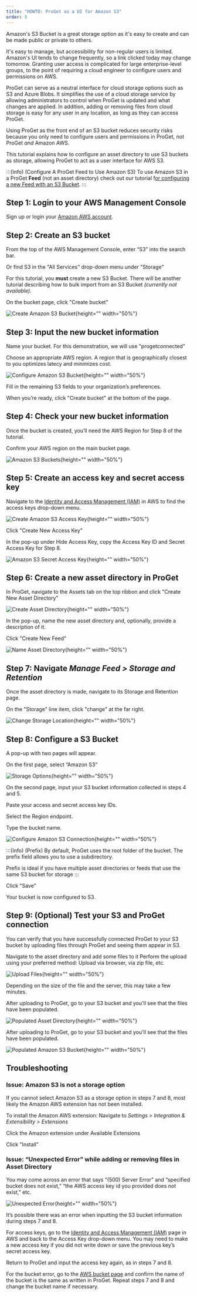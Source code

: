 ```yaml
---
title: "HOWTO: ProGet as a UI for Amazon S3"
order: 5
---
```



Amazon's S3 Bucket is a great storage option as it's easy to create and can be made public or private to others.

It's easy to manage, but accessibility for non-regular users is limited. Amazon's UI tends to change frequently, so a link clicked today may change tomorrow. Granting user access is complicated for large enterprise-level groups, to the point of requiring a cloud engineer to configure users and permissions on AWS.

ProGet can serve as a neutral interface for cloud storage options such as S3 and Azure Blobs. It simplifies the use of a cloud storage service by allowing administrators to control when ProGet is updated and what changes are applied. In addition, adding or removing files from cloud storage is easy for any user in any location, as long as they can access ProGet.

Using ProGet as the front end of an S3 bucket reduces security risks because you only need to configure users and permissions in ProGet, not ProGet *and* Amazon AWS.

This tutorial explains how to configure an asset directory to use S3 buckets as storage, allowing ProGet to act as a user interface for AWS S3.

:::(Info) (Configure A ProGet Feed to Use Amazon S3)
To use Amazon S3 in a ProGet **Feed** (not an asset directory) check out our tutorial f[or configuring a new Feed with an S3 Bucket](/docs/proget/cloud-storage/howto-configure-feed-for-s3). 
:::

## Step 1: Login to your AWS Management Console
Sign up or login your [Amazon AWS account](https://aws.amazon.com/console/).

## Step 2: Create an S3 bucket
From the top of the AWS Management Console, enter “S3” into the search bar. 

Or find S3 in the "All Services" drop-down menu under "Storage"

For this tutorial, you **must** create a new S3 Bucket. There will be another tutorial describing how to bulk import from an S3 Bucket *(currently not available)*. 

On the bucket page, click "Create bucket"

![Create Amazon S3 Bucket](/resources/docs/amazons3-createbucket.png){height="" width="50%"}

## Step 3: Input the new bucket information

Name your bucket. For this demonstration, we will use "progetconnected"

Choose an appropriate AWS region. A region that is geographically closest to you optimizes latecy and minimizes cost.

![Configure Amazon S3 Bucket](/resources/docs/amazons3-configurebucket.png){height="" width="50%"}

Fill in the remaining S3 fields to your organization’s preferences.

When you’re ready, click "Create bucket" at the bottom of the page. 

## Step 4: Check your new bucket information

Once the bucket is created, you’ll need the AWS Region for Step 8 of the tutorial. 

Confirm your AWS region on the main bucket page.

![Amazon S3 Buckets](/resources/docs/amazons3-bucketsinfo.png){height="" width="50%"}

## Step 5: Create an access key and secret access key

Navigate to the [Identity and Access Management (IAM)](https://console.aws.amazon.com/iam/home#/security_credentials) in AWS to find the access keys drop-down menu.

![Create Amazon S3 Access Key](/resources/docs/amazons3-createaccesskey.png){height="" width="50%"}

Click "Create New Access Key"

In the pop-up under Hide Access Key, copy the Access Key ID and Secret Access Key for Step 8.

![Amazon S3 Secret Access Key](/resources/docs/amazons3-secretaccesskey.png){height="" width="50%"}

## Step 6: Create a new asset directory in ProGet

In ProGet, navigate to the Assets tab on the top ribbon and click "Create New Asset Directory"

![Create Asset Directory](/resources/docs/proget-assets-createdirectory.png){height="" width="50%"}

In the pop-up, name the new asset directory and, optionally, provide a description of it.

Click "Create New Feed"

![Name Asset Directory](/resources/docs/proget-assets-namedirectory.png){height="" width="50%"}

## Step 7: Navigate *Manage Feed > Storage and Retention*

Once the asset directory is made, navigate to its Storage and Retention page. 

On the "Storage" line item, click "change" at the far right.

![Change Storage Location](/resources/docs/proget-assets-changestorage.png){height="" width="50%"}

## Step 8: Configure a S3 Bucket

A pop-up with two pages will appear.

On the first page, select “Amazon S3”

![Storage Options](/resources/docs/proget-assets-picklist.png){height="" width="50%"}

On the second page, input your S3 bucket information collected in steps 4 and 5.

Paste your access and secret access key IDs.

Select the Region endpoint.

Type the bucket name.

![Configure Amazon S3 Connection](/resources/docs/proget-assets-connecttoamazons3.png){height="" width="50%"}

:::(Info) (Prefix)
By default, ProGet uses the root folder of the bucket. The prefix field allows you to use a subdirectory.

Prefix is ideal if you have multiple asset directories or feeds that use the same S3 bucket for storage
:::

Click "Save"

Your bucket is now configured to S3.

## Step 9: (Optional) Test your S3 and ProGet connection

You can verify that you have successfully connected ProGet to your S3 bucket by uploading files through ProGet and seeing them appear in S3.

Navigate to the asset directory and add some files to it
Perform the upload using your preferred method: Upload via browser, via zip file, etc.

![Upload Files](/resources/docs/proget-assets-addfiles.png){height="" width="50%"}

Depending on the size of the file and the server, this may take a few minutes.

After uploading to ProGet, go to your S3 bucket and you'll see that the files have been populated.

![Populated Asset Directory](/resources/docs/proget-assets-populatedamazons3assetdirectory.png){height="" width="50%"}

After uploading to ProGet, go to your S3 bucket and you'll see that the files have been populated.

![Populated Amazon S3 Bucket](/resources/docs/amazons3-populatedbucket.png){height="" width="50%"}

## Troubleshooting
### Issue: Amazon S3 is not a storage option

If you cannot select Amazon S3 as a storage option in steps 7 and 8, most likely the Amazon AWS extension has not been installed.

To install the Amazon AWS extension:
Navigate to *Settings > Integration & Extensibility > Extensions*

Click the Amazon extension under Available Extensions

Click "Install"

### Issue: “Unexpected Error” while adding or removing files in Asset Directory

You may come across an error that says “(500) Server Error” and “specified bucket does not exist,” “the AWS access key id you provided does not exist,” etc. 

![Unexpected Error](/resources/docs/progetass3interface-assetdirectory-unexpectederror.png){height="" width="50%"}

It’s possible there was an error when inputting the S3 bucket information during steps 7 and 8. 

For access keys, go to the [Identity and Access Management (IAM)](https://console.aws.amazon.com/iam/home#/security_credentials) page in AWS and back to the Access Key drop-down menu. You may need to make a new access key if you did not write down or save the previous key’s secret access key. 

Return to ProGet and input the access key again, as in steps 7 and 8. 

For the bucket error, go to the [AWS bucket page](https://s3.console.aws.amazon.com/s3/home) and confirm the name of the bucket is the same as written in ProGet. Repeat steps 7 and 8 and change the bucket name if necessary. 

